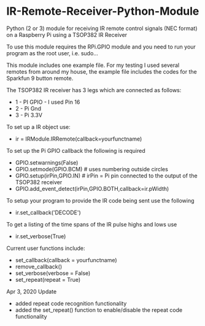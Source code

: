 # IR-Remote-Receiver-Python-Module
Python (2 or 3) module for receiving IR remote control signals (NEC format) on a Raspberry Pi 
using a TSOP382 IR Receiver

To use this module requires the RPi.GPIO module and you need to run your program as the root
 user,  i.e. sudo...

This module includes one example file. For my testing I used several remotes from around my 
house, the example file includes the codes for the Sparkfun 9 button remote.

The TSOP382 IR receiver has 3 legs which are connected as follows:
- 1 - PI GPIO - I used Pin 16
- 2 - Pi Gnd
- 3 - Pi 3.3V

To set up a IR object use:
- ir = IRModule.IRRemote(callback=yourfunctname)

To set up the Pi GPIO callback the following is required
- GPIO.setwarnings(False)
- GPIO.setmode(GPIO.BCM)      # uses numbering outside circles
- GPIO.setup(irPin,GPIO.IN)   # irPin = Pi pin connected to the output of the TSOP382 receiver
- GPIO.add_event_detect(irPin,GPIO.BOTH,callback=ir.pWidth)

To setup your program to provide the IR code being sent use the following
- ir.set_callback('DECODE')

To get a listing of the time spans of the IR pulse highs and lows use
- ir.set_verbose(True)

Current user functions include:
- set_callback(callback = yourfunctname)
- remove_callback()
- set_verbose(verbose = False)
- set_repeat(repeat = True)


Apr 3, 2020 Update
- added repeat code recognition functionality
- added the set_repeat() function to enable/disable the repeat code functionality


